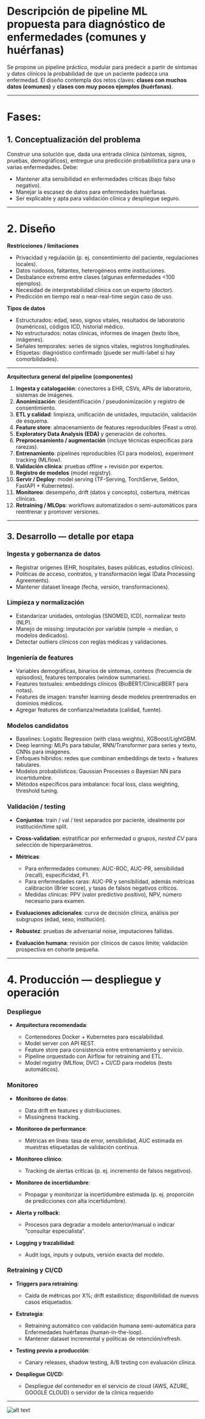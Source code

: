 # Descripción de pipeline ML propuesta para diagnóstico de enfermedades (comunes y huérfanas)

Se propone un pipeline práctico, modular para predecir a partir de síntomas y datos clínicos la probabilidad de que un paciente padezca una enfermedad. El diseño contempla dos retos claves: **clases con muchos datos (comunes)** y **clases con muy pocos ejemplos (huérfanas)**.

---
# Fases:

## 1. Conceptualización del problema

Construir una solución que, dada una entrada clínica (síntomas, signos, pruebas, demográficos), entregue una predicción probabilística para una o varias enfermedades. Debe:

* Mantener alta sensibilidad en enfermedades críticas (bajo falso negativo).
* Manejar la escasez de datos para enfermedades huérfanas.
* Ser explicable y apta para validación clínica y despliegue seguro.

---

# 2. Diseño 

**Restricciones / limitaciones**

* Privacidad y regulación (p. ej. consentimiento del paciente, regulaciones locales).
* Datos ruidosos, faltantes, heterogéneos entre instituciones.
* Desbalance extremo entre clases (algunas enfermedades <100 ejemplos).
* Necesidad de interpretabilidad clínica con un experto (doctor).
* Predicción en tiempo real o near-real-time según caso de uso.

**Tipos de datos**

* Estructurados: edad, sexo, signos vitales, resultados de laboratorio (numéricos), códigos ICD, historial médico.
* No estructurados: notas clínicas, informes de imagen (texto libre, imágenes).
* Señales temporales: series de signos vitales, registros longitudinales.
* Etiquetas: diagnóstico confirmado (puede ser multi-label si hay comorbilidades).
---

 **Arquitectura general del pipeline (componentes)**

1. **Ingesta y catalogación**: conectores a EHR, CSVs, APIs de laboratorio, sistemas de imágenes.
2. **Anonimización**: desidentificación / pseudonimización y registro de consentimiento.
3. **ETL y calidad**: limpieza, unificación de unidades, imputación, validación de esquema.
4. **Feature store**: almacenamiento de features reproducibles (Feast u otro).
5. **Exploratory Data Analysis (EDA)** y generación de cohortes.
6. **Preprocesamiento / augmentación** (incluye técnicas específicas para rarezas).
7. **Entrenamiento**: pipelines reproducibles (CI para modelos), experiment tracking (MLflow).
8. **Validación clínica**: pruebas offline + revisión por expertos.
9. **Registro de modelos** (model registry).
10. **Servir / Deploy**: model serving (TF-Serving, TorchServe, Seldon, FastAPI + Kubernetes).
11. **Monitoreo**: desempeño, drift (datos y concepto), cobertura, métricas clínicas.
12. **Retraining / MLOps**: workflows automatizados o semi-automáticos para reentrenar y promover versiones.

---

## 3. Desarrollo — detalle por etapa

 ### **Ingesta y gobernanza de datos**

* Registrar orígenes (EHR, hospitales, bases públicas, estudios clínicos).
* Políticas de acceso, contratos, y transformación legal (Data Processing Agreements).
* Mantener dataset lineage (fecha, versión, transformaciones).

### **Limpieza y normalización**

* Estandarizar unidades, ontologías (SNOMED, ICD), normalizar texto (NLP).
* Manejo de missing: imputación por variable (simple → median, o modelos dedicados).
* Detectar outliers clínicos con reglas médicas y validaciones.

### **Ingeniería de features**

* Variables demográficas, binarios de síntomas, conteos (frecuencia de episodios), features temporales (window summaries).
* Features textuales: embeddings clínicos (BioBERT/ClinicalBERT para notas).
* Features de imagen: transfer learning desde modelos preentrenados en dominios médicos.
* Agregar features de confianza/metadata (calidad, fuente).

### **Modelos candidatos**

* Baselines: Logistic Regression (with class weights), XGBoost/LightGBM.
* Deep learning: MLPs para tabular, RNN/Transformer para series y texto, CNNs para imágenes.
* Enfoques híbridos: redes que combinan embeddings de texto + features tabulares.
* Modelos probabilísticos: Gaussian Processes o Bayesian NN para incertidumbre.
* Métodos específicos para imbalance: focal loss, class weighting, threshold tuning.

### **Validación / testing**

* **Conjuntos**: train / val / test separados por paciente, idealmente por institución/time split.
* **Cross-validation**: estratificar por enfermedad o grupos, *nested CV* para selección de hiperparámetros.
* **Métricas**:

  * Para enfermedades comunes: AUC-ROC, AUC-PR, sensibilidad (recall), especificidad, F1.
  * Para enfermedades raras: AUC-PR y sensibilidad, además métricas calibración (Brier score), y tasas de falsos negativos críticos.
  * Medidas clínicas: PPV (valor predictivo positivo), NPV, número necesario para examen.
* **Evaluaciones adicionales**: curva de decisión clínica, análisis por subgrupos (edad, sexo, institución).
* **Robustez**: pruebas de adversarial noise, imputaciones fallidas.
* **Evaluación humana**: revisión por clínicos de casos límite; validación prospectiva en cohorte pequeña.

---

# 4. Producción — despliegue y operación

### **Despliegue**

* **Arquitectura recomendada**:

  * Contenedores Docker + Kubernetes para escalabilidad.
  * Model server con API REST.
  * Feature store para consistencia entre entrenamiento y servicio.
  * Pipeline orquestado con Airflow for retraining and ETL.
  * Model registry (MLflow, DVC) + CI/CD para modelos (tests automáticos).


### **Monitoreo**

* **Monitoreo de datos**:

  * Data drift en features y distribuciones.
  * Missingness tracking.
* **Monitoreo de performance**:

  * Métricas en línea: tasa de error, sensibilidad, AUC estimada en muestras etiquetadas de validación continua.
* **Monitoreo clínico**:

  * Tracking de alertas críticas (p. ej. incremento de falsos negativos).
* **Monitoreo de incertidumbre**:

  * Propagar y monitorizar la incertidumbre estimada (p. ej. proporción de predicciones con alta incertidumbre).
* **Alerta y rollback**:

  * Procesos para degradar a modelo anterior/manual o indicar “consultar especialista”.
* **Logging y trazabilidad**:

  * Audit logs, inputs y outputs, versión exacta del modelo.

### **Retraining y CI/CD**

* **Triggers para retraining**:

  * Caída de métricas por X%; drift estadístico; disponibilidad de nuevos casos etiquetados.
* **Estrategia**:

  * Retraining automático con validación humana semi-automática para Enfermedades huérfanas (human-in-the-loop).
  * Mantener dataset incremental y políticas de retención/refresh.
* **Testing previo a producción**:

  * Canary releases, shadow testing, A/B testing con evaluación clínica.
* **Despliegue CI/CD:**

    * Despliegue del contenedor en el servicio de cloud (AWS, AZURE, GOOGLE CLOUD) o servidor de la clinica requerido   

---

![alt text](Diagrama-tipo-cloud.png)